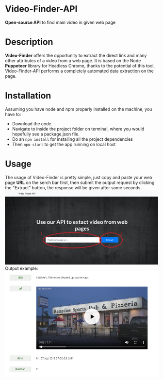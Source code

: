# Video-Finder-API
**Open-source API** to find main video in given web page

# Description
**Video-Finder** offers the opportunity to extract the direct link and many other attributes of a video from a web page. 
It is based on the Node **Puppeteer** library for Headless Chrome, thanks to the potential of this tool, Video-Finder-API performs a completely automated data extraction on the page.

# Installation
Assuming you have node and npm properly installed on the machine, you have to:

- Download the code.
- Navigate to inside the project folder on terminal, where you would hopefully see a package.json file.
- Do an `npm install` for installing all the project dependencies
- Then `npm start` to get the app running on local host

# Usage
The usage of Video-Finder is pretty simple, just copy and paste your web page **URL** on the serch bar first, then submit the output request by clicking the "Extract" button, the response will be given after some seconds.
![Alt text](WebContent/img/screen1.png "Main page")
Output example:
![Alt text](WebContent/img/screen2.png "Output page")
